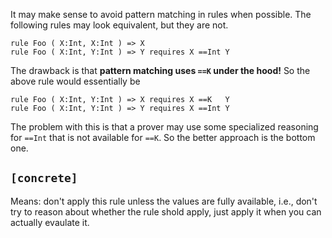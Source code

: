 It may make sense to avoid pattern matching in rules when possible.
The following rules may look equivalent, but they are not.

```k
rule Foo ( X:Int, X:Int ) => X
rule Foo ( X:Int, Y:Int ) => Y requires X ==Int Y
```

The drawback is that **pattern matching uses `==K` under the hood!**
So the above rule would essentially be

```k
rule Foo ( X:Int, Y:Int ) => X requires X ==K   Y
rule Foo ( X:Int, Y:Int ) => Y requires X ==Int Y
```

The problem with this is that a prover may use some specialized reasoning for `==Int` that is not available for `==K`.
So the better approach is the bottom one.


`[concrete]`
------------

Means: don't apply this rule unless the values are fully available, i.e., don't try to reason about whether the rule shold apply, just apply it when you can actually evaulate it.
